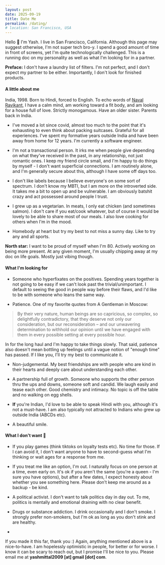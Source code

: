 ```yaml
---
layout: post
date: 2025-09-19
title: Date Me
permalink: /dating/
# location: San Francisco, USA
---
```


<!-- `Last updated: September 19` -->

Hello 👋 I'm Yash. I live in San Francisco, California. Although this page may suggest otherwise, I'm not super tech bro-y. I spend a good amount of time in front of screens, yet I'm quite technologically challenged. This is a running doc on my personality as well as what I'm looking for in a partner.

**Preface:** I don't have a laundry list of filters. I'm not perfect, and I don't expect my partner to be either. Importantly, I don't look for finished products.

#### A little about me

India, 1998. Born to Hindi, forced to English. To echo words of [Naval Ravikant](https://x.com/naval/status/966512979066765313?lang=en), I have a calm mind, am working toward a fit body, and am looking for a house full of love. Strictly monogamous. Have an older sister. Parents back in India.

- I've moved a lot since covid, almost too much to the point that it's exhausting to even think about packing suitcases. Grateful for all experiences. I've spent my formative years outside India and have been away from home for 12 years. I'm currently a software engineer.

- I'm not a transactional person. It irks me when people give depending on what they've received in the past, in any relationship, not just romantic ones. I keep my friend circle small, and I'm happy to do things by myself - I don't want superficial connections. I am routinely alone, and I'm generally secure about this, although I have some off days too.

- I don't like labels because I believe everyone's on some sort of spectrum. I don't know my MBTI, but I am more on the introverted side. It takes me a bit to open up and be vulnerable. I am obviously batshit crazy and act possessed around people I trust.

- I grew up as a vegetarian. In meats, I only eat chicken (and sometimes salmon). I don't care if you eat/cook whatever, but of course it would be lovely to be able to share most of our meals. I also love cooking for others when I'm in the mood.

- Homebody at heart but try my best to not miss a sunny day. Like to try any and all sports.

**North star:** I want to be proud of myself when I'm 80. Actively working on being more present. At any given moment, I'm usually chipping away at my doc on life goals. Mostly just vibing though.

#### What I'm looking for

- Someone who hyperfixates on the positives. Spending years together is not going to be easy if we can't look past the trivial/unimportant. I default to seeing the good in people way before their flaws, and I'd like to be with someone who leans the same way.

- Patience. One of my favorite quotes from A Gentleman in Moscow:

> By their very nature, human beings are so capricious, so complex, so delightfully contradictory, that they deserve not only our consideration, but our reconsideration – and our unwavering determination to withhold our opinion until we have engaged with them in every possible setting at every possible hour.

In for the long haul and I'm happy to take things slowly. That said, patience also doesn't mean bottling up feelings until a vague notion of "enough time" has passed. If I like you, I'll try my best to communicate it.

- Non-judgemental. My best friendships are with people who are kind in their hearts and deeply care about understanding each other.

- A partnership full of growth. Someone who supports the other person thru the ups and downs, someone soft and candid. We laugh easily and tease each other. Good chemistry and intimacy. No topic is off the table and no walking on egg shells.

- **If** you're Indian, I'd love to be able to speak Hindi with you, although it's not a must-have. I am also typically not attracted to Indians who grew up outside India (ABCDs etc).

- A beautiful smile.

#### What I don't want 🚩

- If you play games (think tiktoks on loyalty tests etc). No time for those. If I can avoid it, I don't want anyone to have to second-guess what I'm thinking or wait ages for a response from me.

- If you treat me like an option, I'm out. I naturally focus on one person at a time, even early on. It's ok if you aren't the same (you're a queen - I'm sure you have options), but after a few dates, I expect honesty about whether you see something here. Please don’t keep me around as a backup - be kind.

- A political activist. I don't want to talk politics day in day out. To me, politics is mentally and emotional draining with no clear benefit.

- Drugs or substance addiction. I drink occasionally and I don't smoke. I strongly prefer non-smokers, but I'm ok as long as you don't stink and are healthy.

-

If you made it this far, thank you :) Again, anything mentioned above is a nice-to-have. I am hopelessly optimistic in people, for better or for worse. I know it can be scary to reach out, but I promise I'll be nice to you. Please email me at **yashmittal2009 [at] gmail [dot] com**.
